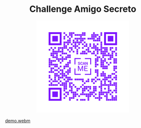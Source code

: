 <h1 align="center">Challenge Amigo Secreto</h1>

<p align="center">
 <img src="./qr.png" alt="código QR"/>
</p>

[demo.webm](https://github.com/user-attachments/assets/8a78e33f-eac2-4519-9ab9-8aa3ea995a1d)

